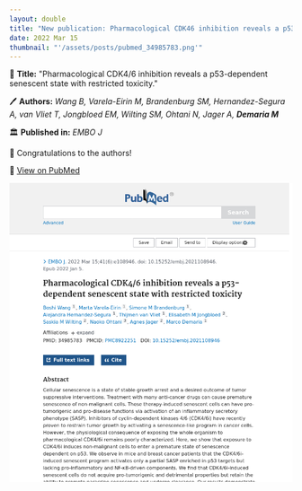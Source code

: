 ```yaml
---
layout: double
title: "New publication: Pharmacological CDK46 inhibition reveals a p53-dependent senescent state with restricted toxicity"
date: 2022 Mar 15
thumbnail: "'/assets/posts/pubmed_34985783.png'"
---
```

📖 <strong>Title:</strong> "Pharmacological CDK4/6 inhibition reveals a p53-dependent senescent state with restricted toxicity."  

🖊️ <strong>Authors:</strong> <em>Wang B, Varela-Eirin M, Brandenburg SM, Hernandez-Segura A, van Vliet T, Jongbloed EM, Wilting SM, Ohtani N, Jager A, <strong>Demaria M</strong></em>  

🏛️ <strong>Published in:</strong> <em>EMBO J</em>  

🎉 Congratulations to the authors!  

🔗 <a href="https://pubmed.ncbi.nlm.nih.gov/34985783/">View on PubMed</a>  

![Publication Image](/assets/posts/pubmed_34985783.png)

